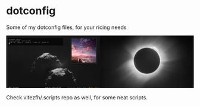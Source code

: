 # dotconfig
Some of my dotconfig files, for your ricing needs

![Screencap1](/screenshots/screenshot1.png)

Check vitezfh/.scripts repo as well, for some neat scripts.
